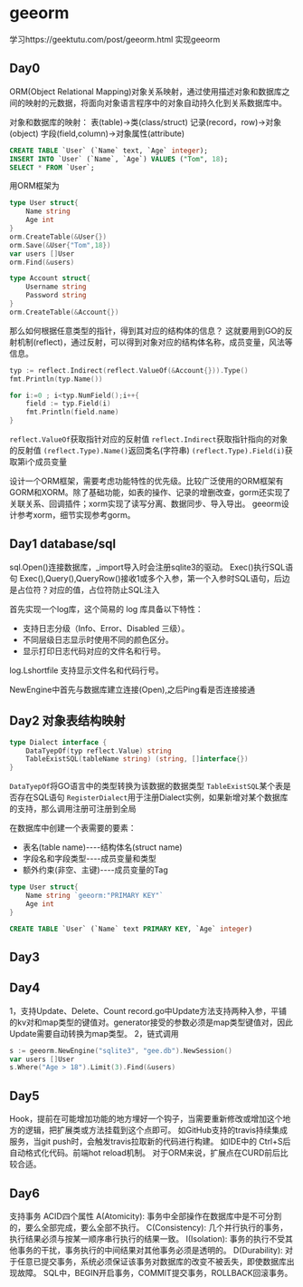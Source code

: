 # geeorm
学习https://geektutu.com/post/geeorm.html
实现geeorm



## Day0

ORM(Object Relational Mapping)对象关系映射，通过使用描述对象和数据库之间的映射的元数据，将面向对象语言程序中的对象自动持久化到关系数据库中。

对象和数据库的映射：
表(table)->类(class/struct)
记录(record，row)->对象(object)
字段(field,column)->对象属性(attribute)

```sql
CREATE TABLE `User` (`Name` text, `Age` integer);
INSERT INTO `User` (`Name`, `Age`) VALUES ("Tom", 18);
SELECT * FROM `User`;
```
用ORM框架为
```go
type User struct{
    Name string
    Age int
}
orm.CreateTable(&User{})
orm.Save(&User{"Tom",18})
var users []User
orm.Find(&users)
```


```go
type Account struct{
    Username string
    Password string
}
orm.CreateTable(&Account{})
```

那么如何根据任意类型的指针，得到其对应的结构体的信息？
这就要用到GO的反射机制(reflect)，通过反射，可以得到对象对应的结构体名称，成员变量，风法等信息。
```go
typ := reflect.Indirect(reflect.ValueOf(&Account{})).Type()
fmt.Println(typ.Name())

for i:=0 ; i<typ.NumField();i++{
    field := typ.Field(i)
    fmt.Println(field.name)
}
```
`reflect.ValueOf`获取指针对应的反射值
`reflect.Indirect`获取指针指向的对象的反射值
`(reflect.Type).Name()`返回类名(字符串)
`(reflect.Type).Field(i)`获取第i个成员变量

设计一个ORM框架，需要考虑功能特性的优先级。比较广泛使用的ORM框架有GORM和XORM。除了基础功能，如表的操作、记录的增删改查，gorm还实现了关联关系、回调插件；xorm实现了读写分离、数据同步、导入导出。
geeorm设计参考xorm，细节实现参考gorm。

## Day1 database/sql

sql.Open()连接数据库，_import导入时会注册sqlite3的驱动。
Exec()执行SQL语句
Exec(),Query(),QueryRow()接收1或多个入参，第一个入参时SQL语句，后边是占位符？对应的值，占位符防止SQL注入

首先实现一个log库，这个简易的 log 库具备以下特性：

- 支持日志分级（Info、Error、Disabled 三级）。
- 不同层级日志显示时使用不同的颜色区分。
- 显示打印日志代码对应的文件名和行号。

log.Lshortfile 支持显示文件名和代码行号。

NewEngine中首先与数据库建立连接(Open),之后Ping看是否连接接通

## Day2 对象表结构映射
  
``` go
type Dialect interface {
	DataTyepOf(typ reflect.Value) string
	TableExistSQL(tableName string) (string, []interface{})
}
```

`DataTyepOf`将GO语言中的类型转换为该数据的数据类型
`TableExistSQL`某个表是否存在SQL语句
`RegisterDialect`用于注册Dialect实例，如果新增对某个数据库的支持，那么调用注册可注册到全局

在数据库中创建一个表需要的要素：
- 表名(table name)----结构体名(struct name)
- 字段名和字段类型----成员变量和类型
- 额外约束(非空、主键)----成员变量的Tag

```go
type User struct{
    Name string `geeorm:"PRIMARY KEY"`
    Age int
}
```

```sql
CREATE TABLE `User` (`Name` text PRIMARY KEY, `Age` integer)
```

## Day3
## Day4

1，支持Update、Delete、Count
record.go中Update方法支持两种入参，平铺的kv对和map类型的键值对。generator接受的参数必须是map类型键值对，因此Update需要自动转换为map类型。
2，链式调用
``` go
s := geeorm.NewEngine("sqlite3", "gee.db").NewSession()
var users []User
s.Where("Age > 18").Limit(3).Find(&users)
```
## Day5
Hook，提前在可能增加功能的地方埋好一个钩子，当需要重新修改或增加这个地方的逻辑，把扩展类或方法挂载到这个点即可。
如GitHub支持的travis持续集成服务，当git push时，会触发travis拉取新的代码进行构建。
如IDE中的 Ctrl+S后自动格式化代码。前端hot reload机制。
对于ORM来说，扩展点在CURD前后比较合适。

## Day6
支持事务
ACID四个属性
A(Atomicity): 事务中全部操作在数据库中是不可分割的，要么全部完成，要么全部不执行。
C(Consistency): 几个并行执行的事务，执行结果必须与按某一顺序串行执行的结果一致。
I(Isolation): 事务的执行不受其他事务的干扰，事务执行的中间结果对其他事务必须是透明的。
D(Durability): 对于任意已提交事务，系统必须保证该事务对数据库的改变不被丢失，即使数据库出现故障。
SQL中，BEGIN开启事务，COMMIT提交事务，ROLLBACK回滚事务。
